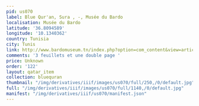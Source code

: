 ```yaml
---
pid: us070
label: Blue Qur'an, Sura , -, Musée du Bardo
localisation: Musée du Bardo
latitude: '36.8094589'
longitude: '10.1340362'
country: Tunisia
city: Tunis
link: http://www.bardomuseum.tn/index.php?option=com_content&view=article&id=101%3Aenfant-docteur-et-saisons&catid=47%3Akariaoun-et-mahdia&Itemid=74&lang=en
comments: '3 feuillets et une double page '
price: Unknown
order: '122'
layout: qatar_item
collection: bluequran
thumbnail: "/img/derivatives/iiif/images/us070/full/250,/0/default.jpg"
full: "/img/derivatives/iiif/images/us070/full/1140,/0/default.jpg"
manifest: "/img/derivatives/iiif/us070/manifest.json"
---
```

